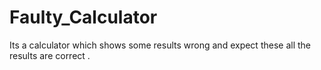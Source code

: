 # Faulty_Calculator



Its a calculator which shows some results wrong and expect these all the results are correct .
